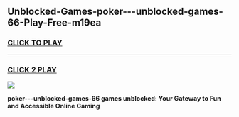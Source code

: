 
## Unblocked-Games-poker---unblocked-games-66-Play-Free-m19ea
<h3>
<a href="https://premium76.site?title=poker---unblocked-games-66&ref=20M">CLICK TO PLAY</a></h3>
<hr>

<h3>
<a href="https://premium76.site?title=poker---unblocked-games-66&ref=20M">CLICK 2 PLAY</a>
  
</h3>

<a href="https://premium76.site?title=poker---unblocked-games-66&ref=19M"><img src="https://clearcache.store/games.png"></a>


**poker---unblocked-games-66 games unblocked: Your Gateway to Fun and Accessible Online Gaming**
